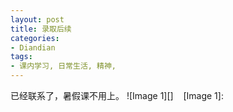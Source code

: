 ```yaml
---
layout: post
title: 录取后续
categories:
- Diandian
tags:
- 课内学习, 日常生活, 精神, 
---
```

已经联系了，暑假课不用上。 !\[Image 1\]\[\]    \[Image 1\]: